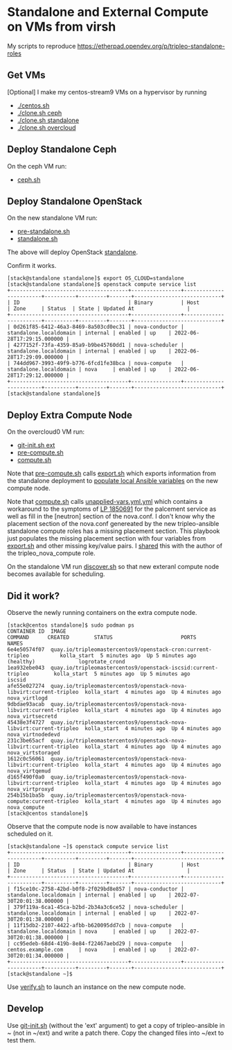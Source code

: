 # Standalone and External Compute on VMs from virsh

My scripts to reproduce https://etherpad.opendev.org/p/tripleo-standalone-roles

## Get VMs

[Optional] I make my centos-stream9 VMs on a hypervisor by running
- [./centos.sh](https://github.com/fultonj/tripleo-laptop/blob/master/centos.sh)
- [./clone.sh ceph](https://github.com/fultonj/tripleo-laptop/blob/master/clone.sh)
- [./clone.sh standalone](https://github.com/fultonj/tripleo-laptop/blob/master/clone.sh)
- [./clone.sh overcloud](https://github.com/fultonj/tripleo-laptop/blob/master/clone.sh)

## Deploy Standalone Ceph

On the ceph VM run:

- [ceph.sh](ceph.sh)

## Deploy Standalone OpenStack

On the new standalone VM run:

- [pre-standalone.sh](pre-standalone.sh)
- [standalone.sh](standalone.sh)

The above will deploy OpenStack
[standalone](https://docs.openstack.org/project-deploy-guide/tripleo-docs/latest/deployment/standalone.html).

Confirm it works.
```
[stack@standalone standalone]$ export OS_CLOUD=standalone
[stack@standalone standalone]$ openstack compute service list
+--------------------------------------+----------------+------------------------+----------+---------+-------+----------------------------+
| ID                                   | Binary         | Host                   | Zone     | Status  | State | Updated At                 |
+--------------------------------------+----------------+------------------------+----------+---------+-------+----------------------------+
| 0d261f85-6412-46a3-8469-8a503cd0ec31 | nova-conductor | standalone.localdomain | internal | enabled | up    | 2022-06-28T17:29:15.000000 |
| 4277152f-73fa-4359-85a9-b9be45760dd1 | nova-scheduler | standalone.localdomain | internal | enabled | up    | 2022-06-28T17:29:09.000000 |
| 744dd967-3993-49f9-b776-6fcd1fe38bca | nova-compute   | standalone.localdomain | nova     | enabled | up    | 2022-06-28T17:29:12.000000 |
+--------------------------------------+----------------+------------------------+----------+---------+-------+----------------------------+
[stack@standalone standalone]$ 
```

## Deploy Extra Compute Node

On the overcloud0 VM run:

- [git-init.sh ext](../init/git-init.sh)
- [pre-compute.sh](pre-compute.sh)
- [compute.sh](compute.sh)

Note that [pre-compute.sh](pre-compute.sh) calls [export.sh](export.sh)
which exports information from the standalone deployment to
[populate local Ansible variables](https://github.com/fultonj/zed/commit/3be4554ad67a7885c5feea15dda9b806b4681031)
on the new compute node.

Note that [compute.sh](compute.sh) calls 
[unapplied-vars.yml.yml](unapplied-vars.yml.yml)
which contains a workaround to the symptoms of 
[LP 1850691](https://bugs.launchpad.net/charm-nova-cell-controller/+bug/1850691)
for the palcement service as well as fill in the [neutron] section of
the nova.conf. I don't know why the placement section of the nova.conf
genereated by the new tripleo-ansible standalone compute roles has a
missing placement section. This playbook just populates the missing
placement section with four variables from [export.sh](export.sh) and
other missing key/value pairs. I
[shared](https://paste.opendev.org/show/816007) this with the
author of the tripleo_nova_compute role.

On the standalone VM run [discover.sh](discover.sh) so that new
exteranl compute node becomes available for scheduling.

## Did it work?

Observe the newly running containers on the extra compute node.
```
[stack@centos standalone]$ sudo podman ps
CONTAINER ID  IMAGE                                                                COMMAND      CREATED        STATUS                      PORTS       NAMES
6e4e50574f07  quay.io/tripleomastercentos9/openstack-cron:current-tripleo          kolla_start  5 minutes ago  Up 5 minutes ago (healthy)              logrotate_crond
1ea932ebe043  quay.io/tripleomastercentos9/openstack-iscsid:current-tripleo        kolla_start  5 minutes ago  Up 5 minutes ago                        iscsid
afe55e027274  quay.io/tripleomastercentos9/openstack-nova-libvirt:current-tripleo  kolla_start  4 minutes ago  Up 4 minutes ago                        nova_virtlogd
9dbdae93acab  quay.io/tripleomastercentos9/openstack-nova-libvirt:current-tripleo  kolla_start  4 minutes ago  Up 4 minutes ago                        nova_virtsecretd
45438e3f4727  quay.io/tripleomastercentos9/openstack-nova-libvirt:current-tripleo  kolla_start  4 minutes ago  Up 4 minutes ago                        nova_virtnodedevd
231c3be65acf  quay.io/tripleomastercentos9/openstack-nova-libvirt:current-tripleo  kolla_start  4 minutes ago  Up 4 minutes ago                        nova_virtstoraged
1612c0c56061  quay.io/tripleomastercentos9/openstack-nova-libvirt:current-tripleo  kolla_start  4 minutes ago  Up 4 minutes ago                        nova_virtqemud
d165f490f0a0  quay.io/tripleomastercentos9/openstack-nova-libvirt:current-tripleo  kolla_start  4 minutes ago  Up 4 minutes ago                        nova_virtproxyd
254b15b1ba5b  quay.io/tripleomastercentos9/openstack-nova-compute:current-tripleo  kolla_start  4 minutes ago  Up 4 minutes ago                        nova_compute
[stack@centos standalone]$ 
```

Observe that the compute node is now available to have instances
scheduled on it.

```
[stack@standalone ~]$ openstack compute service list
+--------------------------------------+----------------+------------------------+----------+---------+-------+----------------------------+
| ID                                   | Binary         | Host                   | Zone     | Status  | State | Updated At                 |
+--------------------------------------+----------------+------------------------+----------+---------+-------+----------------------------+
| f15ce10c-2758-42bd-b0f8-2f029bd8e857 | nova-conductor | standalone.localdomain | internal | enabled | up    | 2022-07-30T20:01:38.000000 |
| 379f119a-6ca1-45ca-b2bd-2b34a3c6ce52 | nova-scheduler | standalone.localdomain | internal | enabled | up    | 2022-07-30T20:01:38.000000 |
| 11f15db2-2107-4422-afbb-b620095dd7cb | nova-compute   | standalone.localdomain | nova     | enabled | up    | 2022-07-30T20:01:38.000000 |
| cc95edeb-68d4-419b-8e84-f22467aebd29 | nova-compute   | centos.example.com     | nova     | enabled | up    | 2022-07-30T20:01:34.000000 |
+--------------------------------------+----------------+------------------------+----------+---------+-------+----------------------------+
[stack@standalone ~]$
```

Use [verify.sh](verify.sh) to launch an instance on the new compute node.

## Develop

Use [git-init.sh](../init/git-init.sh) (without the 'ext' argument) to
get a copy of tripleo-ansible in ~ (not in ~/ext) and write a patch
there. Copy the changed files into ~/ext to test them.
